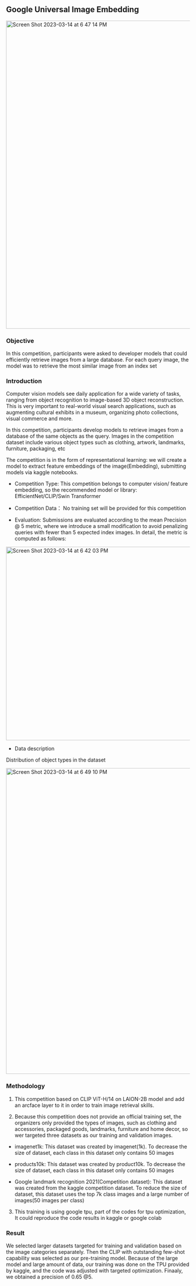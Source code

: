 ## Google Universal Image Embedding

<img width="842" alt="Screen Shot 2023-03-14 at 6 47 14 PM" src="https://user-images.githubusercontent.com/59128675/225158965-9d8908eb-b8dd-4638-a793-3afe2ad84ba9.png">


### Objective

In this competition, participants were asked to developer models that could efficiently retrieve images from a large database. For each query image, the model was to retrieve the most similar image from an index set

### Introduction

Computer vision models see daily application for a wide variety of tasks, ranging from object recognition to image-based 3D object reconstruction. This is very important to real-world visual search applications, such as augmenting cultural exhibits in a museum, organizing photo collections, visual commerce and more.

In this competition, participants develop models to retrieve images from a database of the same objects as the query. Images in the competition dataset include various object types such as clothing, artwork, landmarks, furniture, packaging, etc

The competition is in the form of representational learning: we will create a model to extract feature embeddings of the image(Embedding), submitting models via kaggle notebooks. 

* Competition Type: This competition belongs to computer vision/ feature embedding, so the recommended model or library: EfficientNet/CLIP/Swin Transformer

* Competition Data： No training set will be provided for this competition

* Evaluation: Submissions are evaluated according to the mean Precision @ 5 metric, where we introduce a small modification to avoid penalizing queries with fewer than 5 expected index images. In detail, the metric is computed as follows:

<img width="529" alt="Screen Shot 2023-03-14 at 6 42 03 PM" src="https://user-images.githubusercontent.com/59128675/225158226-00cb012f-64b2-4f08-b9a4-3f8bb3be5660.png">

* Data description

Distribution of object types in the dataset

<img width="836" alt="Screen Shot 2023-03-14 at 6 49 10 PM" src="https://user-images.githubusercontent.com/59128675/225159248-c99e6d21-a4c5-49fd-982b-87c86aa18016.png">

### Methodology

1. This competition based on CLIP ViT-H/14 on LAION-2B model and add an arcface layer to it in order to train image retrieval skills.

2. Because this competition does not provide an official training set, the organizers only provided the types of images, such as clothing and accessories, packaged goods, landmarks, furniture and home decor, so wer targeted three datasets as our training and validation images.

* imagenet1k: This dataset was created by imagenet(1k). To decrease the size of dataset, each class in this dataset only contains 50 images

* products10k: This dataset was created by product10k. To decrease the size of dataset, each class in this dataset only contains 50 images

* Google landmark recognition 2021(Competition dataset): This dataset was created from the kaggle competition dataset. To reduce the size of dataset, this dataset uses the top 7k class images and a large number of images(50 images per class)

3. This training is using google tpu, part of the codes for tpu optimization, It could reproduce the code results in kaggle or google colab

### Result

We selected larger datasets targeted for training and validation based on the image categories separately. Then the CLIP with outstanding few-shot capability was selected as our pre-training model. Because of the large model and large amount of data, our training was done on the TPU provided by kaggle, and the code was adjusted with targeted optimization. Finaaly, we obtained a precision of 0.65 @5.
